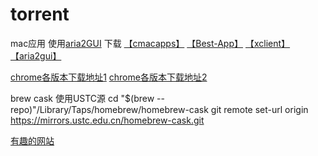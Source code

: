 # torrent
mac应用 使用[aria2GUI](https://www.baidu.com/s?ie=utf-8&f=8&rsv_bp=1&rsv_idx=1&tn=95473117_hao_pg&wd=aria2gui&oq=aria2gui&rsv_pq=ff13d9b200012b23&rsv_t=d998Sh0JRC%2F9gmIeiCgRkwbfjVKV7fW9PZP5kBE%2BhssuTw1OW%2BlgmpRgWzuCXKaeVjtBHQ0g&rqlang=cn&rsv_enter=0) 下载
[【cmacapps】](https://cmacapps.com/) 
[【Best-App】](https://github.com/hzlzh/Best-App)
[【xclient】](http://xclient.info/?t=098a70a236e900d04fa2bb73d093a25aa574663a)
[【aria2gui】](https://www.baidu.com/s?ie=utf-8&f=8&rsv_bp=1&rsv_idx=1&tn=95473117_hao_pg&wd=aria2gui&oq=aria2gui&rsv_pq=ff13d9b200012b23&rsv_t=d998Sh0JRC%2F9gmIeiCgRkwbfjVKV7fW9PZP5kBE%2BhssuTw1OW%2BlgmpRgWzuCXKaeVjtBHQ0g&rqlang=cn&rsv_enter=0)

[chrome各版本下载地址1](https://www.chromedownloads.net/)
[chrome各版本下载地址2](https://api.shuax.com/tools/getchrome)

brew cask 使用USTC源
cd "$(brew --repo)"/Library/Taps/homebrew/homebrew-cask
git remote set-url origin https://mirrors.ustc.edu.cn/homebrew-cask.git

[有趣的网站](https://dribbble.com/)
